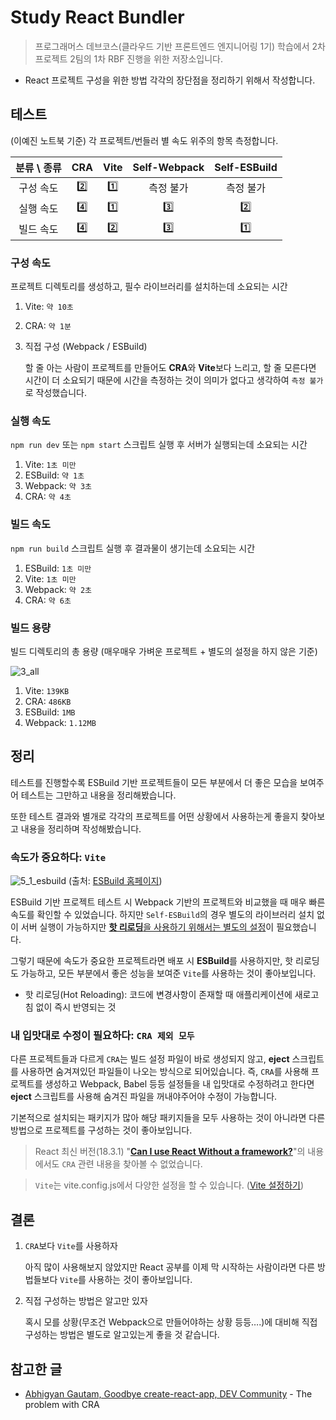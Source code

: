 # Study React Bundler

> 프로그래머스 데브코스(클라우드 기반 프론트엔드 엔지니어링 1기) 학습에서 2차프로젝트 2팀의 1차 RBF 진행을 위한 저장소입니다.

- React 프로젝트 구성을 위한 방법 각각의 장단점을 정리하기 위해서 작성합니다.

## 테스트

(이예진 노트북 기준) 각 프로젝트/번들러 별 속도 위주의 항목 측정합니다.

| 분류 \ 종류 | CRA | Vite | Self-Webpack | Self-ESBuild |
| :---------: | :-: | :--: | :----------: | :----------: |
|  구성 속도  | 2️⃣  |  1️⃣  |  측정 불가   |  측정 불가   |
|  실행 속도  | 4️⃣  |  1️⃣  |      3️⃣      |      2️⃣      |
|  빌드 속도  | 4️⃣  |  2️⃣  |      3️⃣      |      1️⃣      |

### 구성 속도

프로젝트 디렉토리를 생성하고, 필수 라이브러리를 설치하는데 소요되는 시간

1. Vite: `약 10초`
2. CRA: `약 1분`
3. 직접 구성 (Webpack / ESBuild)

   할 줄 아는 사람이 프로젝트를 만들어도 **CRA**와 **Vite**보다 느리고, 할 줄 모른다면 시간이 더 소요되기 때문에 시간을 측정하는 것이 의미가 없다고 생각하여 `측정 불가`로 작성했습니다.

### 실행 속도

`npm run dev` 또는 `npm start` 스크립트 실행 후 서버가 실행되는데 소요되는 시간

1. Vite: `1초 미만`
2. ESBuild: `약 1초`
3. Webpack: `약 3초`
4. CRA: `약 4초`

### 빌드 속도

`npm run build` 스크립트 실행 후 결과물이 생기는데 소요되는 시간

1. ESBuild: `1초 미만`
2. Vite: `1초 미만`
3. Webpack: `약 2초`
4. CRA: `약 6초`

### 빌드 용량

빌드 디렉토리의 총 용량 (매우매우 가벼운 프로젝트 + 별도의 설정을 하지 않은 기준)

![3_all](https://github.com/user-attachments/assets/794ab371-56f4-4058-8f8a-67947f27a523)

1. Vite: `139KB`
2. CRA: `486KB`
3. ESBuild: `1MB`
4. Webpack: `1.12MB`

## 정리

테스트를 진행할수록 ESBuild 기반 프로젝트들이 모든 부분에서 더 좋은 모습을 보여주어 테스트는 그만하고 내용을 정리해봤습니다.

또한 테스트 결과와 별개로 각각의 프로젝트를 어떤 상황에서 사용하는게 좋을지 찾아보고 내용을 정리하며 작성해봤습니다.

### 속도가 중요하다: `Vite`

![5_1_esbuild](https://github.com/user-attachments/assets/a73ef3fd-1eec-4deb-a892-63a00bd192a8)
(출처: [ESBuild 홈페이지](https://esbuild.github.io/))

ESBuild 기반 프로젝트 테스트 시 Webpack 기반의 프로젝트와 비교했을 때 매우 빠른 속도를 확인할 수 있었습니다.
하지만 `Self-ESBuild`의 경우 별도의 라이브러리 설치 없이 서버 실행이 가능하지만 [**핫 리로딩**을 사용하기 위해서는 별도의 설정](https://esbuild.github.io/api/#live-reload)이 필요했습니다.

그렇기 때문에 속도가 중요한 프로젝트라면 배포 시 **ESBuild**를 사용하지만, 핫 리로딩도 가능하고, 모든 부분에서 좋은 성능을 보여준 `Vite`를 사용하는 것이 좋아보입니다.

- 핫 리로딩(Hot Reloading): 코드에 변경사항이 존재할 때 애플리케이션에 새로고침 없이 즉시 반영되는 것

### 내 입맛대로 수정이 필요하다: `CRA 제외 모두`

다른 프로젝트들과 다르게 `CRA`는 빌드 설정 파일이 바로 생성되지 않고, **eject** 스크립트를 사용하면 숨겨져있던 파일들이 나오는 방식으로 되어있습니다.
즉, `CRA`를 사용해 프로젝트를 생성하고 Webpack, Babel 등등 설정들을 내 입맛대로 수정하려고 한다면 **eject** 스크립트를 사용해 숨겨진 파일을 꺼내야주어야 수정이 가능합니다.

기본적으로 설치되는 패키지가 많아 해당 패키지들을 모두 사용하는 것이 아니라면 다른 방법으로 프로젝트를 구성하는 것이 좋아보입니다.

> React 최신 버전(18.3.1) "[**Can I use React Without a framework?**](https://react.dev/learn/start-a-new-react-project#can-i-use-react-without-a-framework)"의 내용에서도 `CRA` 관련 내용을 찾아볼 수 없었습니다.

> `Vite`는 vite.config.js에서 다양한 설정을 할 수 있습니다. ([Vite 설정하기](https://ko.vitejs.dev/config/))

## 결론

1. `CRA`보다 `Vite`를 사용하자

   아직 많이 사용해보지 않았지만 React 공부를 이제 막 시작하는 사람이라면 다른 방법들보다 `Vite`를 사용하는 것이 좋아보입니다.

2. 직접 구성하는 방법은 알고만 있자

   혹시 모를 상황(무조건 Webpack으로 만들어야하는 상황 등등….)에 대비해 직접 구성하는 방법은 별도로 알고있는게 좋을 것 같습니다.

## 참고한 글

- [Abhigyan Gautam, Goodbye create-react-app, DEV Community](https://dev.to/ag2byte/create-react-app-is-officially-dead-h7o) - The problem with CRA
